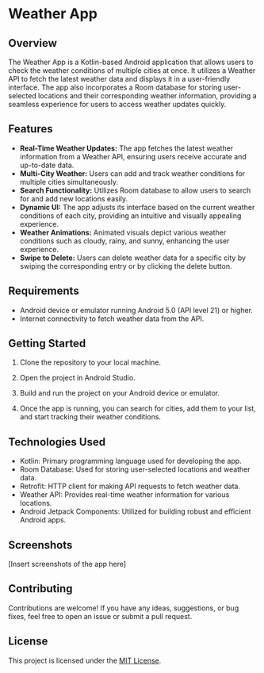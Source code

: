 # Weather App

## Overview

The Weather App is a Kotlin-based Android application that allows users to check the weather conditions of multiple cities at once. It utilizes a Weather API to fetch the latest weather data and displays it in a user-friendly interface. The app also incorporates a Room database for storing user-selected locations and their corresponding weather information, providing a seamless experience for users to access weather updates quickly.

## Features

- **Real-Time Weather Updates:** The app fetches the latest weather information from a Weather API, ensuring users receive accurate and up-to-date data.
- **Multi-City Weather:** Users can add and track weather conditions for multiple cities simultaneously.
- **Search Functionality:** Utilizes Room database to allow users to search for and add new locations easily.
- **Dynamic UI:** The app adjusts its interface based on the current weather conditions of each city, providing an intuitive and visually appealing experience.
- **Weather Animations:** Animated visuals depict various weather conditions such as cloudy, rainy, and sunny, enhancing the user experience.
- **Swipe to Delete:** Users can delete weather data for a specific city by swiping the corresponding entry or by clicking the delete button.

## Requirements

- Android device or emulator running Android 5.0 (API level 21) or higher.
- Internet connectivity to fetch weather data from the API.

## Getting Started

1. Clone the repository to your local machine.

2. Open the project in Android Studio.

3. Build and run the project on your Android device or emulator.

4. Once the app is running, you can search for cities, add them to your list, and start tracking their weather conditions.

## Technologies Used

- Kotlin: Primary programming language used for developing the app.
- Room Database: Used for storing user-selected locations and weather data.
- Retrofit: HTTP client for making API requests to fetch weather data.
- Weather API: Provides real-time weather information for various locations.
- Android Jetpack Components: Utilized for building robust and efficient Android apps.

## Screenshots

[Insert screenshots of the app here]

## Contributing

Contributions are welcome! If you have any ideas, suggestions, or bug fixes, feel free to open an issue or submit a pull request.

## License

This project is licensed under the [MIT License](LICENSE).
